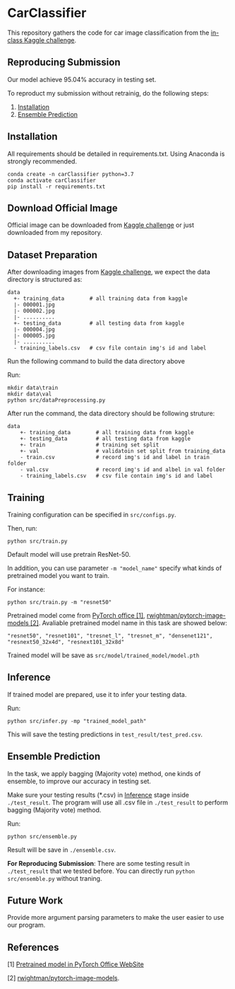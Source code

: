 # CarClassifier
This repository gathers the code for car image classification from the [in-class Kaggle challenge](https://www.kaggle.com/c/cs-t0828-2020-hw1/).

## Reproducing Submission
Our model achieve 95.04% accuracy in testing set.

To reproduct my submission without retrainig, do the following steps:
1. [Installation](#Installation)
2. [Ensemble Prediction](#Ensemble-Prediction)

## Installation
All requirements should be detailed in requirements.txt. Using Anaconda is strongly recommended.
```
conda create -n carClassifier python=3.7
conda activate carClassifier
pip install -r requirements.txt
```

## Download Official Image
Official image can be downloaded from [Kaggle challenge](https://www.kaggle.com/c/cs-t0828-2020-hw1/) or just downloaded from my repository.

## Dataset Preparation
After downloading images from [Kaggle challenge](https://www.kaggle.com/c/cs-t0828-2020-hw1/), we expect the data directory is structured as:
```
data
  +- training_data        # all training data from kaggle
  ∣- 000001.jpg
  ∣- 000002.jpg
  ∣- ..........
  +- testing_data         # all testing data from kaggle
  ∣- 000004.jpg
  ∣- 000005.jpg
  ∣- ..........
  - training_labels.csv   # csv file contain img's id and label
```

Run the following command to build the data directory above

Run:
```
mkdir data\train
mkdir data\val
python src/dataPreprocessing.py
```

After run the command, the data directory should be following struture:
```
data
    +- training_data        # all training data from kaggle
    +- testing_data         # all testing data from kaggle
    +- train                # training set split
    +- val                  # validatoin set split from training_data
    - train.csv             # record img's id and label in train folder
    - val.csv               # record img's id and albel in val folder
    - training_labels.csv   # csv file contain img's id and label

```


## Training 
Training configuration can be specified in ```src/configs.py```.

Then, run:
```
python src/train.py 
```
Default model will use pretrain ResNet-50.

In addition, you can use parameter ```-m "model_name"``` specify what kinds of pretrained model you want to train.

For instance:
```
python src/train.py -m "resnet50"
```


Pretrained model come from [PyTorch office [1]](https://pytorch.org/docs/stable/torchvision/models.html), [rwightman/pytorch-image-models [2]](https://github.com/rwightman/pytorch-image-models). Avaliable pretrained model name in this task are showed below: 
```
"resnet50", "resnet101", "tresnet_l", "tresnet_m", "densenet121", "resnext50_32x4d", "resnext101_32x8d"
```

Trained model will be save as ```src/model/trained_model/model.pth```
## Inference
If trained model are prepared, use it to infer your testing data.

Run:
```
python src/infer.py -mp "trained_model_path"
```
This will save the testing predictions in ```test_result/test_pred.csv```.



## Ensemble Prediction
In the task, we apply bagging (Majority vote) method, one kinds of ensemble, to improve our accuracy in testing set.

Make sure your testing results (*.csv) in [Inference](#Inference) stage inside ```./test_result```. The program will use all .csv file in ```./test_result``` to perform bagging (Majority vote) method.

Run: 
```
python src/ensemble.py
```

Result will be save in ```./ensemble.csv```.

**For Reproducing Submission**: There are some testing result in ```./test_result``` that we tested before. You can directly run ```python src/ensemble.py``` without traning.
## Future Work
Provide more argument parsing parameters to make the user easier to use our program.

## References
[1] [Pretrained model in PyTorch Office WebSite](https://pytorch.org/docs/stable/torchvision/models.html)

[2] [rwightman/pytorch-image-models](https://github.com/rwightman/pytorch-image-models).